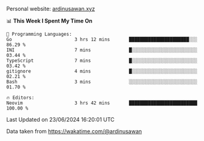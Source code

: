Personal website: [ardinusawan.xyz](https://ardinusawan.xyz)

<!--START_SECTION:waka-->
📊 **This Week I Spent My Time On** 

```text
💬 Programming Languages: 
Go                       3 hrs 12 mins       ██████████████████████░░░   86.29 % 
INI                      7 mins              █░░░░░░░░░░░░░░░░░░░░░░░░   03.44 % 
TypeScript               7 mins              █░░░░░░░░░░░░░░░░░░░░░░░░   03.42 % 
gitignore                4 mins              █░░░░░░░░░░░░░░░░░░░░░░░░   02.21 % 
Bash                     3 mins              ░░░░░░░░░░░░░░░░░░░░░░░░░   01.70 % 

🔥 Editors: 
Neovim                   3 hrs 42 mins       █████████████████████████   100.00 % 
```


 Last Updated on 23/06/2024 16:20:01 UTC
<!--END_SECTION:waka-->
Data taken from https://wakatime.com/@ardinusawan
